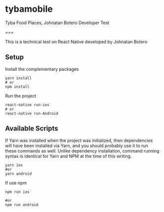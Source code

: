 # tybamobile

Tyba Food Places, Johnatan Botero Developer Test

===

This is a technical test on React Native developed by Johnatan Botero

## Setup

Install the complementary packages

```
yarn install
# or
npm install
```

Run the project

```
react-native run-ios
# or
react-native run-Android
```

## Available Scripts

If Yarn was installed when the project was initialized, then dependencies will have been installed via Yarn, and you should probably use it to run these commands as well. Unlike dependency installation, command running syntax is identical for Yarn and NPM at the time of this writing.

```
yarn ios
#or
yarn android
```

If use npm

```
npm run ios

#or
npm run android
```
